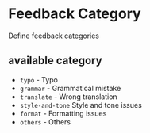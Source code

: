 # Feedback Category

Define feedback categories

## available category
- `typo` - Typo
- `grammar` - Grammatical mistake
- `translate` - Wrong translation
- `style-and-tone` Style and tone issues
- `format` - Formatting issues
- `others` - Others